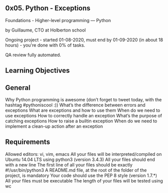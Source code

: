 0x05. Python - Exceptions
------------------------------------
 Foundations - Higher-level programming ― Python

 by Guillaume, CTO at Holberton school

 Ongoing project - started 01-08-2020, must end by 01-09-2020
 (in about 18 hours) - you're done with 0% of tasks.

 QA review fully automated.


Learning Objectives
-----------------------------------------------------

General
---------------------------------------------------
Why Python programming is awesome (don’t forget to tweet today,
with the hashtag #pythoniscool :))
What’s the difference between errors and exceptions
What are exceptions and how to use them
When do we need to use exceptions
How to correctly handle an exception
What’s the purpose of catching exceptions
How to raise a builtin exception
When do we need to implement a clean-up action after an exception

Requirements
--------------------------------------------------------------
Allowed editors: vi, vim, emacs
All your files will be interpreted/compiled on Ubuntu 14.04 LTS using python3 (version 3.4.3)
All your files should end with a new line
The first line of all your files should be exactly #!/usr/bin/python3
A README.md file, at the root of the folder of the project, is mandatory
Your code should use the PEP 8 style (version 1.7.*)
All your files must be executable
The length of your files will be tested using wc

